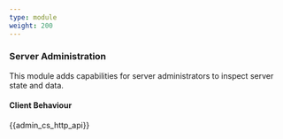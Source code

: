 ```yaml
---
type: module
weight: 200
---
```


### Server Administration

This module adds capabilities for server administrators to inspect
server state and data.

#### Client Behaviour

{{admin\_cs\_http\_api}}
